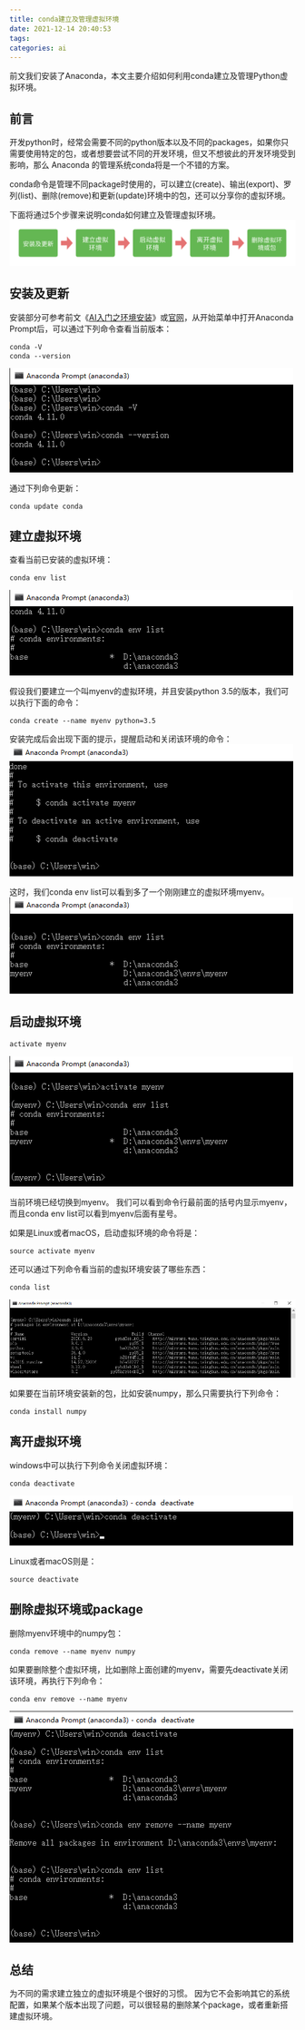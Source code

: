 ```yaml
---
title: conda建立及管理虚拟环境
date: 2021-12-14 20:40:53
tags:
categories: ai
---
```


前文我们安装了Anaconda，本文主要介绍如何利用conda建立及管理Python虚拟环境。

## 前言
开发python时，经常会需要不同的python版本以及不同的packages，如果你只需要使用特定的包，或者想要尝试不同的开发环境，但又不想彼此的开发环境受到影响，那么 Anaconda 的管理系统conda将是一个不错的方案。

conda命令是管理不同package时使用的，可以建立(create)、输出(export)、罗列(list)、删除(remove)和更新(update)环境中的包，还可以分享你的虚拟环境。

下面将通过5个步骤来说明conda如何建立及管理虚拟环境。
![conda_step](../images/2021/conda_step.svg)

## 安装及更新
安装部分可参考前文《[AI入门之环境安装](https://lovelyun.github.io/AI/AI%E5%85%A5%E9%97%A8%E4%B9%8B%E7%8E%AF%E5%A2%83%E5%AE%89%E8%A3%85/)》或[官网](https://docs.anaconda.com/anaconda/install/)，从开始菜单中打开Anaconda Prompt后，可以通过下列命令查看当前版本：

```
conda -V
conda --version
```

![conda_v](../images/2021/conda_v.png)

通过下列命令更新：

```
conda update conda
```

## 建立虚拟环境
查看当前已安装的虚拟环境：

```
conda env list
```

![conda_env_list](../images/2021/conda_env_list.png)

假设我们要建立一个叫myenv的虚拟环境，并且安装python 3.5的版本，我们可以执行下面的命令：

```
conda create --name myenv python=3.5
```

安装完成后会出现下面的提示，提醒启动和关闭该环境的命令：
![env_down](../images/2021/env_down.png)

这时，我们conda env list可以看到多了一个刚刚建立的虚拟环境myenv。
![conda_myenv](../images/2021/conda_myenv.png)

## 启动虚拟环境

```
activate myenv
```

![conda_env_activate](../images/2021/conda_env_activate.png)

当前环境已经切换到myenv。
我们可以看到命令行最前面的括号内显示myenv，而且conda env list可以看到myenv后面有星号。

如果是Linux或者macOS，启动虚拟环境的命令将是：

```
source activate myenv
```

还可以通过下列命令看当前的虚拟环境安装了哪些东西：

```
conda list
```

![conda_list](../images/2021/conda_list.png)

如果要在当前环境安装新的包，比如安装numpy，那么只需要执行下列命令：

```
conda install numpy
```

## 离开虚拟环境
windows中可以执行下列命令关闭虚拟环境：

```
conda deactivate
```
![conda_deactivate](../images/2021/conda_deactivate.png)

Linux或者macOS则是：

```
source deactivate
```

## 删除虚拟环境或package
删除myenv环境中的numpy包：

```
conda remove --name myenv numpy
```

如果要删除整个虚拟环境，比如删除上面创建的myenv，需要先deactivate关闭该环境，再执行下列命令：

```
conda env remove --name myenv
```

![conda_env_remove](../images/2021/conda_env_remove.png)

## 总结
为不同的需求建立独立的虚拟环境是个很好的习惯。
因为它不会影响其它的系统配置，如果某个版本出现了问题，可以很轻易的删除某个package，或者重新搭建虚拟环境。
